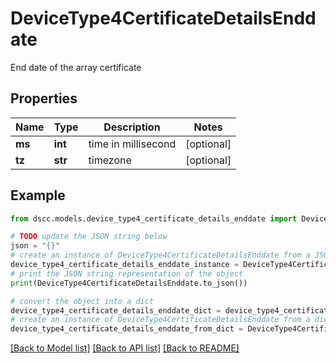 # DeviceType4CertificateDetailsEnddate

End date of the array certificate

## Properties

Name | Type | Description | Notes
------------ | ------------- | ------------- | -------------
**ms** | **int** | time in millisecond | [optional] 
**tz** | **str** | timezone | [optional] 

## Example

```python
from dscc.models.device_type4_certificate_details_enddate import DeviceType4CertificateDetailsEnddate

# TODO update the JSON string below
json = "{}"
# create an instance of DeviceType4CertificateDetailsEnddate from a JSON string
device_type4_certificate_details_enddate_instance = DeviceType4CertificateDetailsEnddate.from_json(json)
# print the JSON string representation of the object
print(DeviceType4CertificateDetailsEnddate.to_json())

# convert the object into a dict
device_type4_certificate_details_enddate_dict = device_type4_certificate_details_enddate_instance.to_dict()
# create an instance of DeviceType4CertificateDetailsEnddate from a dict
device_type4_certificate_details_enddate_from_dict = DeviceType4CertificateDetailsEnddate.from_dict(device_type4_certificate_details_enddate_dict)
```
[[Back to Model list]](../README.md#documentation-for-models) [[Back to API list]](../README.md#documentation-for-api-endpoints) [[Back to README]](../README.md)


